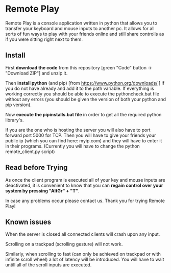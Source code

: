 # Remote Play

Remote Play is a console application written in python that allows you to transfer your keyboard and mouse inputs to another pc.
It allows for all sorts of fun ways to play with your friends online and still share controlls as if you were sitting right next to them.


## Install

First **download the code** from this repository [green "Code" button -> "Download ZIP"] and unzip it.

Then **install python** (and pip) [from https://www.python.org/downloads/ ] if you do not have already and add it to the path variable.
If everything is working correctly you should be able to execute the pythoncheck.bat file without any errors (you should be given the version of both your python and pip version).

Now **execute the pipinstalls.bat file** in order to get all the required python library's.

If you are the one who is hosting the server you will also have to port forward port 5000 for TCP.
Then you will have to give your friends your public ip (which you can find here: myip.com) and they will have to enter it in their programs. 
(Currently you will have to change the python remote_client.py script)


## Read before Trying

As once the client program is executed all of your key and mouse inputs are deactivated,
it is convenient to know that you can **regain control over your system by pressing "AltGr" + "T"**. 

In case any problems occur please contact us. Thank you for trying Remote Play!

## Known issues 

When the server is closed all connected clients will crash upon any input.

Scrolling on a trackpad (scrolling gesture) will not work.

Similarly, when scrolling to fast (can only be achieved on trackpad or with infinite scroll wheel) a lot of latency will be introduced. You will have to wait untill all of the scroll inputs are executed.
